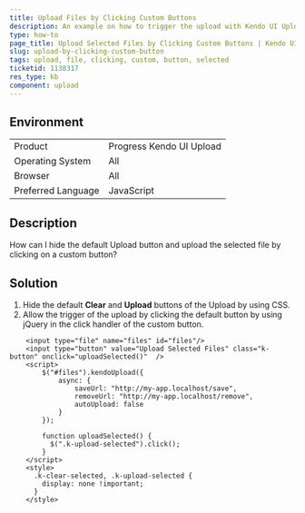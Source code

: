 ```yaml
---
title: Upload Files by Clicking Custom Buttons
description: An example on how to trigger the upload with Kendo UI Upload by clicking a custom button.
type: how-to
page_title: Upload Selected Files by Clicking Custom Buttons | Kendo UI Upload for jQuery
slug: upload-by-clicking-custom-button
tags: upload, file, clicking, custom, button, selected
ticketid: 1138317
res_type: kb
component: upload
---
```


## Environment

<table>
 <tr>
  <td>Product</td>
  <td>Progress Kendo UI Upload</td>
 </tr>
 <tr>
  <td>Operating System</td>
  <td>All</td>
 </tr>
 <tr>
  <td>Browser</td>
  <td>All</td>
 </tr>
 <tr>
  <td>Preferred Language</td>
  <td>JavaScript</td>
 </tr>
</table>

## Description

How can I hide the default Upload button and upload the selected file by clicking on a custom button?

## Solution

1. Hide the default **Clear** and **Upload** buttons of the Upload by using CSS.
1. Allow the trigger of the upload by clicking the default button by using jQuery in the click handler of the custom button.  

```dojo
	<input type="file" name="files" id="files"/>
	<input type="button" value="Upload Selected Files" class="k-button" onclick="uploadSelected()"  />
	<script>
		$("#files").kendoUpload({
			async: {
				saveUrl: "http://my-app.localhost/save",
				removeUrl: "http://my-app.localhost/remove",
				autoUpload: false
			}
		});

		function uploadSelected() {
		  $(".k-upload-selected").click();
		}
	</script>
	<style>  
	  .k-clear-selected, .k-upload-selected {
		display: none !important;
	  }
	</style>
```
